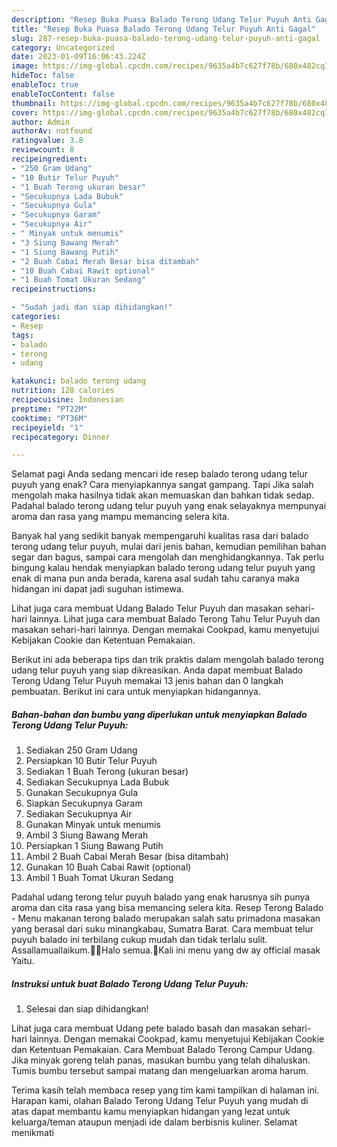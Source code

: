 ```yaml
---
description: "Resep Buka Puasa Balado Terong Udang Telur Puyuh Anti Gagal"
title: "Resep Buka Puasa Balado Terong Udang Telur Puyuh Anti Gagal"
slug: 287-resep-buka-puasa-balado-terong-udang-telur-puyuh-anti-gagal
category: Uncategorized
date: 2023-01-09T16:06:43.224Z
image: https://img-global.cpcdn.com/recipes/9635a4b7c627f78b/680x482cq70/balado-terong-udang-telur-puyuh-foto-resep-utama.jpg
hideToc: false
enableToc: true
enableTocContent: false
thumbnail: https://img-global.cpcdn.com/recipes/9635a4b7c627f78b/680x482cq70/balado-terong-udang-telur-puyuh-foto-resep-utama.jpg
cover: https://img-global.cpcdn.com/recipes/9635a4b7c627f78b/680x482cq70/balado-terong-udang-telur-puyuh-foto-resep-utama.jpg
author: Admin
authorAv: notfound
ratingvalue: 3.8
reviewcount: 8
recipeingredient:
- "250 Gram Udang"
- "10 Butir Telur Puyuh"
- "1 Buah Terong ukuran besar"
- "Secukupnya Lada Bubuk"
- "Secukupnya Gula"
- "Secukupnya Garam"
- "Secukupnya Air"
- " Minyak untuk menumis"
- "3 Siung Bawang Merah"
- "1 Siung Bawang Putih"
- "2 Buah Cabai Merah Besar bisa ditambah"
- "10 Buah Cabai Rawit optional"
- "1 Buah Tomat Ukuran Sedang"
recipeinstructions:

- "Sudah jadi dan siap dihidangkan!"
categories:
- Resep
tags:
- balado
- terong
- udang

katakunci: balado terong udang 
nutrition: 128 calories
recipecuisine: Indonesian
preptime: "PT22M"
cooktime: "PT36M"
recipeyield: "1"
recipecategory: Dinner

---
```



Selamat pagi Anda sedang mencari ide resep balado terong udang telur puyuh yang enak? Cara menyiapkannya sangat gampang. Tapi Jika salah mengolah maka hasilnya tidak akan memuaskan dan bahkan tidak sedap. Padahal balado terong udang telur puyuh yang enak selayaknya mempunyai aroma dan rasa yang mampu memancing selera kita.


Banyak hal yang sedikit banyak mempengaruhi kualitas rasa dari balado terong udang telur puyuh, mulai dari jenis bahan, kemudian pemilihan bahan segar dan bagus, sampai cara mengolah dan menghidangkannya. Tak perlu bingung kalau hendak menyiapkan balado terong udang telur puyuh yang enak di mana pun anda berada, karena asal sudah tahu caranya maka hidangan ini dapat jadi suguhan istimewa.

Lihat juga cara membuat Udang Balado Telur Puyuh dan masakan sehari-hari lainnya. Lihat juga cara membuat Balado Terong Tahu Telur Puyuh dan masakan sehari-hari lainnya. Dengan memakai Cookpad, kamu menyetujui Kebijakan Cookie dan Ketentuan Pemakaian.


Berikut ini ada beberapa tips dan trik praktis dalam mengolah balado terong udang telur puyuh yang siap dikreasikan. Anda dapat membuat Balado Terong Udang Telur Puyuh memakai 13 jenis bahan dan 0 langkah pembuatan. Berikut ini cara untuk menyiapkan hidangannya.

<!--inarticleads1-->

##### Bahan-bahan dan bumbu yang diperlukan untuk menyiapkan Balado Terong Udang Telur Puyuh:

1. Sediakan 250 Gram Udang
1. Persiapkan 10 Butir Telur Puyuh
1. Sediakan 1 Buah Terong (ukuran besar)
1. Sediakan Secukupnya Lada Bubuk
1. Gunakan Secukupnya Gula
1. Siapkan Secukupnya Garam
1. Sediakan Secukupnya Air
1. Gunakan  Minyak untuk menumis
1. Ambil 3 Siung Bawang Merah
1. Persiapkan 1 Siung Bawang Putih
1. Ambil 2 Buah Cabai Merah Besar (bisa ditambah)
1. Gunakan 10 Buah Cabai Rawit (optional)
1. Ambil 1 Buah Tomat Ukuran Sedang


Padahal udang terong telur puyuh balado yang enak harusnya sih punya aroma dan cita rasa yang bisa memancing selera kita. Resep Terong Balado - Menu makanan terong balado merupakan salah satu primadona masakan yang berasal dari suku minangkabau, Sumatra Barat. Cara membuat telur puyuh balado ini terbilang cukup mudah dan tidak terlalu sulit. Assallamuallaikum.🙏🏻Halo semua.🤗Kali ini menu yang dw ay official masak Yaitu. 

<!--inarticleads2-->

##### Instruksi untuk buat Balado Terong Udang Telur Puyuh:


1. Selesai dan siap dihidangkan!

Lihat juga cara membuat Udang pete balado basah dan masakan sehari-hari lainnya. Dengan memakai Cookpad, kamu menyetujui Kebijakan Cookie dan Ketentuan Pemakaian. Cara Membuat Balado Terong Campur Udang. Jika minyak goreng telah panas, masukan bumbu yang telah dihaluskan. Tumis bumbu tersebut sampai matang dan mengeluarkan aroma harum. 

Terima kasih telah membaca resep yang tim kami tampilkan di halaman ini. Harapan kami, olahan Balado Terong Udang Telur Puyuh yang mudah di atas dapat membantu kamu menyiapkan hidangan yang lezat untuk keluarga/teman ataupun menjadi ide dalam berbisnis kuliner. Selamat menikmati
